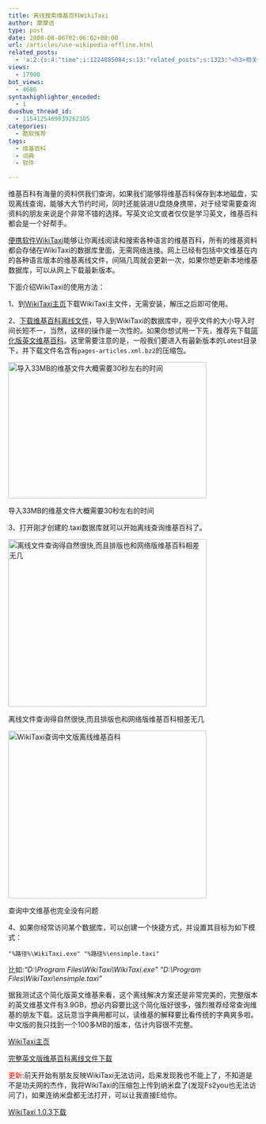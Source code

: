 ```yaml
---
title: 离线搜索维基百科WikiTaxi
author: 摩摩诘
type: post
date: 2008-08-06T02:06:02+00:00
url: /articles/use-wikipedia-offline.html
related_posts:
  - 'a:2:{s:4:"time";i:1224885084;s:13:"related_posts";s:1323:"<h3>相关日志</h3><ul class="related_post"><li><a href="http://www.digglife.cn/articles/knol-open.html" title="Google的维基百科Knol正式开放">Google的维基百科Knol正式开放</a></li><li><a href="http://www.digglife.cn/articles/my-favorite-vista-features.html" title="我最喜欢的Windows Vista功能">我最喜欢的Windows Vista功能</a></li><li><a href="http://www.digglife.cn/articles/picture-textaizer-ascii-art.html" title="将普通图片转换为字符或ASCII码拼图">将普通图片转换为字符或ASCII码拼图</a></li><li><a href="http://www.digglife.cn/articles/ubuntu-windows-xp-vista-firefox-profile.html" title="Ubuntu,Windows Vista和XP共享Firefox配置文件">Ubuntu,Windows Vista和XP共享Firefox配置文件</a></li><li><a href="http://www.digglife.cn/articles/custom-windows-interface-tools.html" title="9个工具打造焕然一新的Windows界面">9个工具打造焕然一新的Windows界面</a></li><li><a href="http://www.digglife.cn/articles/convert-powerpoint-flash.html" title="免费将Powerpoint转换为Flash">免费将Powerpoint转换为Flash</a></li><li><a href="http://www.digglife.cn/articles/alternative-for-windows-live-writer-juziyue.html" title="菊子曰博客离线编辑器Alpha 3 SP1评测">菊子曰博客离线编辑器Alpha 3 SP1评测</a></li></ul>";}'
views:
  - 17900
bot_views:
  - 4686
syntaxhighlighter_encoded:
  - 1
duoshuo_thread_id:
  - 1154125469839262105
categories:
  - 酷软推荐
tags:
  - 维基百科
  - 词典
  - 软件

---
```

维基百科有海量的资料供我们查询，如果我们能够将维基百科保存到本地磁盘，实现离线查询，能够大大节约时间，同时还能装进U盘随身携带，对于经常需要查询资料的朋友来说是个非常不错的选择。写英文论文或者仅仅是学习英文，维基百科都会是一个好帮手。

<a title="离线搜索维基百科WikiTaxi" href="https://www.digglife.net/articles/use-wikipedia-offline.html" target="_blank">便携软件WikiTaxi</a>能够让你离线阅读和搜索各种语言的维基百科，所有的维基资料都会存储在WikiTaxi的数据库里面，无需网络连接。网上已经有包括中文维基在内的各种语言版本的维基离线文件，间隔几周就会更新一次，如果你想更新本地维基数据库，可以从网上下载最新版本。

<!--more-->

下面介绍WikiTaxi的使用方法：

1、到<a title="WikiTaxi主页" href="http://wikitaxi.org/delphi/doku.php/products/wikitaxi/index" target="_blank">WikiTaxi主页</a>下载WikiTaxi主文件，无需安装，解压之后即可使用。

2、<a title="维基百科离线文件下载" href="http://wikitaxi.org/delphi/doku.php/products/wikitaxi/index#download_the_wiki_backup" target="_blank">下载维基百科离线文件</a>，导入到WikiTaxi的数据库中，视乎文件的大小导入时间长短不一，当然，这样的操作是一次性的。如果你想试用一下先，推荐先下载[简化版英文维基百科][1]。这里需要注意的是，一般我们要进入有最新版本的Latest目录下，并下载文件名含有`pages-articles.xml.bz2`的压缩包。

<div style="width: 410px" class="wp-caption aligncenter">
  <img title="WikiTaxi导入维基离线文件" src="http://digglife.qiniudn.com/wp-content/uploads/archive/winkitaxi-import.jpg" alt="导入33MB的维基文件大概需要30秒左右的时间" width="400" height="275" />
  
  <p class="wp-caption-text">
    导入33MB的维基文件大概需要30秒左右的时间
  </p>
</div>

3、打开刚才创建的.taxi数据库就可以开始离线查询维基百科了。

<div style="width: 410px" class="wp-caption aligncenter">
  <img title="WikiTaxi查询离线维基百科" src="http://digglife.qiniudn.com/wp-content/uploads/2008/08/wikitaxi-search-browse.gif" alt="离线文件查询得自然很快,而且排版也和网络版维基百科相差无几" width="400" height="338" />
  
  <p class="wp-caption-text">
    离线文件查询得自然很快,而且排版也和网络版维基百科相差无几
  </p>
</div>

<div style="width: 410px" class="wp-caption aligncenter">
  <img title="WikiTaxi查询中文版离线维基百科" src="http://digglife.qiniudn.com/wp-content/uploads/2008/08/wikitaxi-chinese.gif" alt="WikiTaxi查询中文版离线维基百科" width="400" height="338" />
  
  <p class="wp-caption-text">
    查询中文维基也完全没有问题
  </p>
</div>

4、如果你经常访问某个数据库，可以创建一个快捷方式，并设置其目标为如下模式：

`"%路径%\WikiTaxi.exe" "%路径%\ensimple.taxi"`

比如:_&#8220;D:\Program Files\WikiTaxi\WikiTaxi.exe&#8221; &#8220;D:\Program Files\WikiTaxi\ensimple.taxi&#8221;_

据我测试这个简化版英文维基来看，这个离线解决方案还是非常完美的，完整版本的英文维基文件有3.9GB，想必内容要比这个简化版好很多，强烈推荐经常查询维基的朋友下载。这玩意当字典用都可以，读维基的解释要比看传统的字典爽多啦。中文版的我只找到一个100多MB的版本，估计内容很不完整。

<a title="WikiTaxi主页" href="http://www.wikitaxi.org/delphi/doku.php/products/wikitaxi/index" target="_blank">WikiTaxi主页</a>

<a title="完整英文版维基百科离线文件下载" href="http://dumps.wikimedia.org/enwiki/latest/" target="_blank">完整英文版维基百科离线文件下载</a>

<span style="color: #ff0000;">更新</span>:前天开始有朋友反映WikiTaxi无法访问，后来发现我也不能上了，不知道是不是功夫网的杰作，我将WikiTaxi的压缩包上传到纳米盘了(发现Fs2you也无法访问了)，如果连纳米盘都无法打开，可以让我直接E给你。

[WikiTaxi 1.0.3下载][2]

 [1]: http://dumps.wikimedia.org/simplewiki/latest/simplewiki-latest-pages-articles.xml.bz2 "简化版英文维基百科下载"
 [2]: http://www.namipan.com/d/644ac5b191c5803d62be48fb6a32175b6618632892e40e00